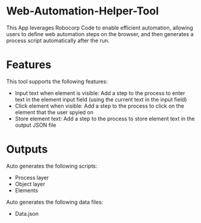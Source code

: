 # Web-Automation-Helper-Tool
This App leverages Robocorp Code to enable efficient automation, allowing users to define web automation steps on the browser, and then generates a process script automatically after the run.

# Features
This tool supports the following features:
- Input text when element is visible:
  Add a step to the process to enter text in the element input field (using the current text in the input field)
- Click element when visible:
  Add a step to the process to click on the element that the user spyied on 
- Store element text:
  Add a step to the process to store element text in the output JSON file
# Outputs
Auto generates the following scripts:
- Process layer
- Object layer
- Elements

Auto generates the following data files:
- Data.json

